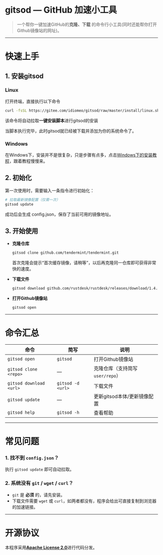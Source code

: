 # gitsod — GitHub 加速小工具

> 一个帮你一键加速GitHub的**克隆、下载** 的命令行小工具(同时还能帮你打开Github镜像站的网址)。  

---

# 快速上手

## 1. 安装gitsod

  
### Linux
打开终端，直接执行以下命令  
```bash
curl -fsSL https://gitee.com/idiomeo/gitsod/raw/master/install/linux.sh | bash  
```  

该命令将自动拉取**一键安装脚本**进行gitsod的安装  

当脚本执行完毕，此时gitsod就已经被下载并添加为你的系统命令了。  


### Windows

在Windows下，安装并不是很复杂，只是步骤有点多，点击[Windows下的安装教程](./Windows下如何安装.md)，跟着教程慢慢来。   


## 2. 初始化
第一次使用时，需要输入一条指令进行初始化：
``` bash
# 拉取最新镜像配置（仅需一次）
gitsod update
```

成功后会生成 config.json，保存了当前可用的镜像地址。

## 3. 开始使用
- **克隆仓库**
  ```bash
  gitsod clone github.com/tendermint/tendermint.git
  ```
  首次克隆会提示“首次缓存镜像，请稍等”，以后再克隆同一仓库即可获得非常快的速度。

- **下载文件**
  ```bash
  gitsod download github.com/rustdesk/rustdesk/releases/download/1.4.0/rustdesk-1.4.0-x86_64.exe
  ```

- **打开Github镜像站**
    ```bash
  gitsod open
  ```

---

# 命令汇总
| 命令 | 简写 | 说明 |
|------|------|------|
| `gitsod open` | `gitsod` | 打开Github镜像站 |
| `gitsod clone <repo>` | — | 克隆仓库（支持简写 `user/repo`） |
| `gitsod download <url>` | `gitsod -d <url>` | 下载文件 |
| `gitsod update` | — | 更新gitsod本体/更新镜像配置 |
| `gitsod help` | `gitsod -h` | 查看帮助 |

---

# 常见问题

### 1. 找不到 `config.json`？
执行 `gitsod update` 即可自动拉取。

### 2. 系统没有 `git` / `wget` / `curl`？
- `git` 是 **必须** 的，请先安装。  
- 下载文件需要 `wget` 或 `curl`，如两者都没有，程序会给出可直接复制到浏览器的加速链接。

---

# 开源协议
本程序采用[**Apache License 2.0**](./LICENSE)进行代码分发。  